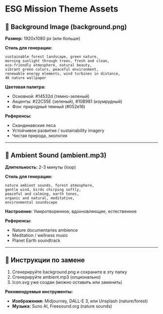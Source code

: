# ESG Mission Theme Assets

## 🎨 Background Image (background.png)

**Размер:** 1920x1080 px (или больше)

**Стиль для генерации:**
```
sustainable forest landscape, green nature, 
morning sunlight through trees, fresh and clean,
eco-friendly atmosphere, natural beauty,
vibrant green colors, peaceful environment,
renewable energy elements, wind turbines in distance,
4K nature wallpaper
```

**Цветовая палитра:**
- Основной: #14532d (темно-зеленый)
- Акценты: #22C55E (зеленый), #10B981 (изумрудный)
- Фон: природный темный (#052e16)

**Референсы:**
- Скандинавские леса
- Устойчивое развитие / sustainability imagery
- Чистая природа, экология

---

## 🎵 Ambient Sound (ambient.mp3)

**Длительность:** 2-3 минуты (loop)

**Стиль для генерации:**
```
nature ambient sounds, forest atmosphere,
gentle wind, birds chirping softly,
peaceful and calming, earth tones,
organic and natural, meditative,
environmental soundscape
```

**Настроение:** Умиротворенное, вдохновляющее, естественное

**Референсы:**
- Nature documentaries ambience
- Meditation / wellness music
- Planet Earth soundtrack

---

## 📝 Инструкции по замене

1. Сгенерируйте background.png и сохраните в эту папку
2. Сгенерируйте ambient.mp3 (опционально)
3. Icon.svg уже создан (можно оставить или заменить)

**Рекомендуемые инструменты:**
- **Изображения:** Midjourney, DALL-E 3, или Unsplash (nature/forest)
- **Музыка:** Suno AI, Freesound.org (nature sounds)
